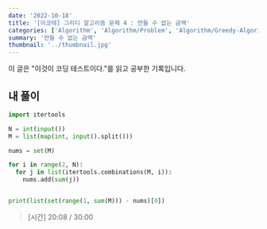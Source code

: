 ```yaml
---
date: '2022-10-18'
title: '[이코테] 그리디 알고리즘 문제 4 : 만들 수 없는 금액'
categories: ['Algorithm', 'Algorithm/Problem', 'Algorithm/Greedy-Algorithm']
summary: '만들 수 없는 금액'
thumbnail: '../thumbnail.jpg'
---
```


<p>이 글은 "이것이 코딩 테스트이다."를 읽고 공부한 기록입니다.</p>

## 내 풀이

```python
import itertools

N = int(input())
M = list(map(int, input().split()))

nums = set(M)

for i in range(2, N):
  for j in list(itertools.combinations(M, i)):
    nums.add(sum(j))


print(list(set(range(1, sum(M))) - nums)[0])
```

> [시간] 20:08 / 30:00
